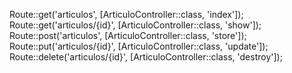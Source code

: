 Route::get('articulos', [ArticuloController::class, 'index']);
Route::get('articulos/{id}', [ArticuloController::class, 'show']);
Route::post('articulos', [ArticuloController::class, 'store']);
Route::put('articulos/{id}', [ArticuloController::class, 'update']);
Route::delete('articulos/{id}', [ArticuloController::class, 'destroy']);
